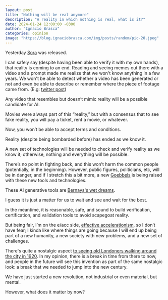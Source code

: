 ```yaml
---
layout: post
title: "Nothing will be real anymore"
description: "A reality in which nothing is real, what is it?"
date: 2024-01-24 12:00:00 -0300
author: "Ignacio Brasca"
categories: opinion
image: "https://blog.ignaciobrasca.com/img/posts/random/pic-20.jpeg"
---
```


Yesterday [Sora](https://openai.com/sora) was released.

I can safely say (despite having been able to verify it with my own hands), that reality is coming to an end. Reading and seeing memes out there with a video and a prompt made me realize that we won't know anything in a few years. We won't be able to detect whether a video has been generated or not and even be able to describe or remember where the piece of footage came from. (E.g: [twitter post](https://twitter.com/billpeeb/status/1758650919430848991))

Any video that resembles but doesn’t mimic reality will be a possible candidate for AI.

Movies were always part of this “reality,” but with a consensus that to see fake reality, you will pay a ticket, rent a movie, or whatever.

Now, you won’t be able to accept terms and conditions.

Reality (despite being bombarded before) has ended as we know it.

A new set of technologies will be needed to check and verify reality as we know it; otherwise, nothing and everything will be possible. 

There’s no point in fighting back, and this won’t harm the common people (potentially, in the beginning). However, public figures, politicians, etc, will be in danger, and if I stretch this a bit more, a new [Goebbels](https://en.wikipedia.org/wiki/Joseph_Goebbels) is being raised with these new tools and technologies.

These AI generative tools are [Bernays's wet dreams](https://en.wikipedia.org/wiki/Edward_Bernays).

I guess it is just a matter for us to wait and see and wait for the best.

In the meantime, it is reasonable, safe, and sound to build verification, certification, and validation tools to avoid scapegoat reality. 

But being fair, I’m on the e/acc side, [effective accelerationism](https://en.wikipedia.org/wiki/Effective_accelerationism), so I don’t have fear; I kinda like where things are going because I will end up being part of a new humanity, a new society with new problems, and a new set of challenges. 

There's quite a nostalgic aspect [to seeing old Londoners walking around the city in 1920](https://www.youtube.com/watch?v=6Kubz9fYTTc). In my opinion, there is a break in time from there to now, and people in the future will see this invention as part of the same nostalgic look: a break that we needed to jump into the new century. 

We have just started a new revolution, not industrial or even material, but mental.

However, what does it matter by now?